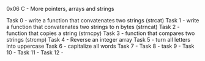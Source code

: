 0x06 C - More pointers, arrays and strings

Task 0 - write a function that convatenates two strings (strcat)
Task 1 - write a function that convatenates two strings to n bytes (strncat)
Task 2 - function that copies a string (strncpy)
Task 3 - function that compares two strings (strcmp)
Task 4 - Reverse an integer array
Task 5 - turn all letters into uppercase
Task 6 - capitalize all words
Task 7 -
Task 8 -
task 9 -
Task 10 -
Task 11 -
Task 12 -
